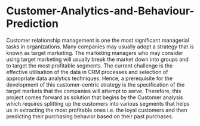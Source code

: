 # Customer-Analytics-and-Behaviour-Prediction
Customer relationship management is one the most significant managerial tasks in organizations. Many companies may usually adopt a strategy that is known as target marketing. The marketing managers who may consider using target marketing will usually break the market down into groups and to target the most profitable segments. The current challenge is the effective utilisation of the data in CRM processes and selection of appropriate data analytics techniques. Hence, a prerequisite for the development of this customer-centric strategy is the specification of the target markets that the companies will attempt to serve. Therefore, this project comes forward as solution that begins by the Customer analysis which requires splitting up the customers into various segments that helps us in extracting the most profitable ones i.e. the loyal customers and then predicting their purchasing behavior based on their past purchases.
